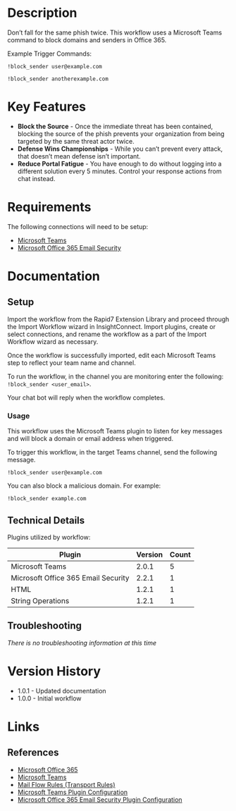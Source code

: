 # Description

Don’t fall for the same phish twice. This workflow uses a Microsoft Teams command to block domains and senders in Office 365.

Example Trigger Commands:

`!block_sender user@example.com`

`!block_sender anotherexample.com`


# Key Features

* **Block the Source** - Once the immediate threat has been contained, blocking the source of the phish prevents your organization from being targeted by the same threat actor twice.
* **Defense Wins Championships** - While you can’t prevent every attack, that doesn’t mean defense isn’t important.
* **Reduce Portal Fatigue** - You have enough to do without logging into a different solution every 5 minutes. Control your response actions from chat instead.

# Requirements

The following connections will need to be setup: 

* [Microsoft Teams](https://insightconnect.help.rapid7.com/docs/microsoft-teams)
* [Microsoft Office 365 Email Security](https://insightconnect.help.rapid7.com/docs/mass-delete-with-powershell#section-set-up-office-365-dependencies)

# Documentation

## Setup

Import the workflow from the Rapid7 Extension Library and proceed through the Import Workflow wizard in InsightConnect. Import plugins, create or select connections, and rename the workflow as a part of the Import Workflow wizard as necessary.

Once the workflow is successfully imported, edit each Microsoft Teams step to reflect your team name and channel.

To run the workflow, in the channel you are monitoring enter the following:
`!block_sender <user_email>`. 

Your chat bot will reply when the workflow completes.

### Usage

This workflow uses the Microsoft Teams plugin to listen for key messages and will block a domain or email address when triggered.

To trigger this workflow, in the target Teams channel, send the following message.

`!block_sender user@example.com`

You can also block a malicious domain. For example: 

`!block_sender example.com`

## Technical Details

Plugins utilized by workflow:

|Plugin|Version|Count|
|----|----|--------|
|Microsoft Teams|2.0.1|5|
|Microsoft Office 365 Email Security|2.2.1|1|
|HTML|1.2.1|1|
|String Operations|1.2.1|1|

## Troubleshooting

_There is no troubleshooting information at this time_

# Version History

* 1.0.1 - Updated documentation
* 1.0.0 - Initial workflow

# Links

## References

* [Microsoft Office 365](https://www.office.com)
* [Microsoft Teams](https://teams.microsoft.com)
* [Mail Flow Rules (Transport Rules)](https://docs.microsoft.com/en-us/exchange/security-and-compliance/mail-flow-rules/mail-flow-rules)
* [Microsoft Teams Plugin Configuration](https://insightconnect.help.rapid7.com/docs/microsoft-teams)
* [Microsoft Office 365 Email Security Plugin Configuration](https://insightconnect.help.rapid7.com/docs/mass-delete-with-powershell#section-set-up-office-365-dependencies)
